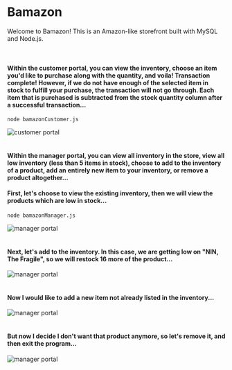 # Bamazon

Welcome to Bamazon! This is an Amazon-like storefront built with MySQL and Node.js.  

<br>
<h4> Within the customer portal, you can view the inventory, choose an item you'd like to purchase 
along with the quantity, and voila! Transaction complete! However, if we do not have enough 
of the selected item in stock to fulfill your purchase, the transaction will not go through.  
Each item that is purchased is subtracted from the stock quantity column after a successful transaction...</h4>

``` node bamazonCustomer.js ```

![customer portal](https://github.com/KruseJohn/Bamazon/blob/master/images/customer.gif)
<br>
<br>
<h4> Within the manager portal, you can view all inventory in the store, view all low 
inventory (less than 5 items in stock), choose to add to the inventory of a product, 
add an entirely new item to your inventory, or remove a product altogether...</h4>

<h4> First, let's choose to view the existing inventory, then we will view the products which are low in stock...</h4>

``` node bamazonManager.js ```

![manager portal](https://github.com/KruseJohn/Bamazon/blob/master/images/manager1.gif)
<br>
<br>
<h4> Next, let's add to the inventory.  In this case, we are getting low on "NIN, The Fragile", so we 
will restock 16 more of the product...</h4>

![manager portal](https://github.com/KruseJohn/Bamazon/blob/master/images/manager2.gif)
<br>
<br>
<h4> Now I would like to add a new item not already listed in the inventory...</h4>

![manager portal](https://github.com/KruseJohn/Bamazon/blob/master/images/manager3.gif)
<br>
<br>
<h4> But now I decide I don't want that product anymore, so let's remove it, and then exit the program...</h4>

![manager portal](https://github.com/KruseJohn/Bamazon/blob/master/images/manager4.gif)


